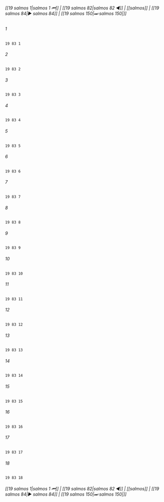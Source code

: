 
###### [[19 salmos 1|salmos 1 ⏮]] | [[19 salmos 82|salmos 82 ◀]] | [[salmos]] | [[19 salmos 84|▶ salmos 84]] | [[19 salmos 150|⏭ salmos 150|]]

###### 1
``` verse
19 83 1 
```
###### 2
``` verse
19 83 2 
```
###### 3
``` verse
19 83 3 
```
###### 4
``` verse
19 83 4 
```
###### 5
``` verse
19 83 5 
```
###### 6
``` verse
19 83 6 
```
###### 7
``` verse
19 83 7 
```
###### 8
``` verse
19 83 8 
```
###### 9
``` verse
19 83 9 
```
###### 10
``` verse
19 83 10 
```
###### 11
``` verse
19 83 11 
```
###### 12
``` verse
19 83 12 
```
###### 13
``` verse
19 83 13 
```
###### 14
``` verse
19 83 14 
```
###### 15
``` verse
19 83 15 
```
###### 16
``` verse
19 83 16 
```
###### 17
``` verse
19 83 17 
```
###### 18
``` verse
19 83 18 
```

###### [[19 salmos 1|salmos 1 ⏮]] | [[19 salmos 82|salmos 82 ◀]] | [[salmos]] | [[19 salmos 84|▶ salmos 84]] | [[19 salmos 150|⏭ salmos 150|]]

